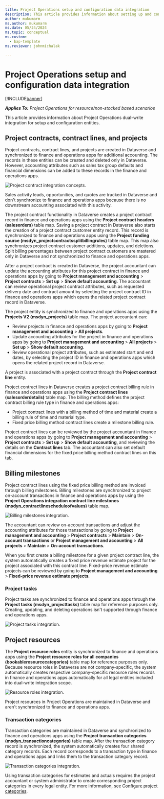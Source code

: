 ```yaml
---
title: Project Operations setup and configuration data integration
description: This article provides information about setting up and configuring Project Operations dual-write maps. 
author: mukumarm
ms.author: mukumarm
ms.date: 05/24/2024
ms.topic: conceptual
ms.custom: 
  - bap-template
ms.reviewer: johnmichalak

---
```


# Project Operations setup and configuration data integration

[!INCLUDE[banner](../includes/banner.md)]

_**Applies To:** Project Operations for resource/non-stocked based scenarios_

This article provides information about Project Operations dual-write integration for setup and configuration entities.

## Project contracts, contract lines, and projects

Project contracts, contract lines, and projects are created in Dataverse and synchronized to finance and operations apps for additional accounting. The records in these entities can be created and deleted only in Dataverse. However, accounting attributes such as sales tax group defaults and financial dimensions can be added to these records in the finance and operations apps.

  ![Project contract integration concepts.](./media/1ProjectContract.jpg)

Sales activity leads, opportunities, and quotes are tracked in Dataverse and don't synchronize to finance and operations apps because there is no downstream accounting associated with this activity.

The project contract functionality in Dataverse creates a project contract record in finance and operations apps using the **Project contract headers (salesorders)** table map. Saving a project contract in Dataverse also starts the creation of a project contract customer entity record. This record is synchronized to finance and operations apps using the **Project funding source (msdyn\_projectcontractssplitbillingrules)** table map. This map also synchronizes project contract customer additions, updates, and deletions. Split billing percentages between project contract customers are mastered only in Dataverse and not synchronized to finance and operations apps.

After a project contract is created in Dataverse, the project accountant can update the accounting attributes for this project contract in finance and operations apps by going to **Project management and accounting** > **Project contracts** > **Set up** > **Show default accounting**. The accountant can review operational project contract attributes, such as requested delivery date and contract amount by selecting the project contract ID in finance and operations apps which opens the related project contract record in Dataverse.

The project entity is synchronized to finance and operations apps using the **Projects V2 (msdyn\_projects)** table map. The project accountant can:

  - Review projects in finance and operations apps by going to **Project management and accounting** > **All projects**. 
  - Update accounting attributes for the project in finance and operations apps by going to **Project management and accounting** > **All projects** > **Set up** > **Show default accounting**.  
  - Review operational project attributes, such as estimated start and end dates, by selecting the project ID in finance and operations apps which opens the related project record in Dataverse.

A project is associated with a project contract through the **Project contract line** entity.

Project contract lines in Dataverse creates a project contract billing rule in finance and operations apps using the **Project contract lines (salesorderdetails)** table map. The billing method defines the project contract billing rule type in finance and operations apps:

  - Project contract lines with a billing method of time and material create a billing rule of time and material type.
  - Fixed price billing method contract lines create a milestone billing rule.

Project contract lines can be reviewed by the project accountant in finance and operations apps by going to **Project management and accounting** > **Project contracts** > **Set up** > **Show default accounting**, and reviewing the details on the **Contract lines** tab. The accountant can also set default financial dimensions for the fixed price billing method contract lines on this tab.

## Billing milestones

Project contract lines using the fixed price billing method are invoiced through billing milestones. Billing milestones are synchronized to project on-account transactions in finance and operations apps by using the **Project Operations integration contract line milestones (msdyn\_contractlinescheduleofvalues)** table map.

  ![Billing milestones integration.](./media/2Milestones.jpg)

The accountant can review on-account transactions and adjust the accounting attributes for those transactions by going to **Project management and accounting** > **Project contracts** > **Maintain** > **On-account transactions** or **Project management and accounting** > **All projects** > **Maintain** > **On-account transactions**.

When you first create a billing milestone for a given project contract line, the system automatically creates a fixed price revenue estimate project for the project associated with this contract line. Fixed-price revenue estimate projects can be reviewed by going to **Project management and accounting** > **Fixed-price revenue estimate projects**.

### Project tasks

Project tasks are synchronized to finance and operations apps through the **Project tasks (msdyn\_projecttasks)** table map for reference purposes only. Creating, updating, and deleting operations isn't supported through finance and operations apps.

  ![Project tasks integration.](./media/3Tasks.jpg)

## Project resources

The **Project resource roles** entity is synchronized to finance and operations apps using the **Project resource roles for all companies (bookableresourcecategories)** table map for reference purposes only. Because resource roles in Dataverse are not company-specific, the system automatically creates respective company-specific resource roles records in finance and operations apps automatically for all legal entities included into dual-write integration scope.

![Resource roles integration.](./media/5Resources.jpg)

Project resources in Project Operations are maintained in Dataverse and aren't synchronized to finance and operations apps.

### Transaction categories

Transaction categories are maintained in Dataverse and synchronized to finance and operations apps using the **Project transaction categories (msdyn\_transactioncategories)** table map. After the transaction category record is synchronized, the system automatically creates four shared category records. Each record corresponds to a transaction type in finance and operations apps and links them to the transaction category record.

![Transaction categories integration.](./media/4TransactionCategories.jpg)

Using transaction categories for estimates and actuals requires the project accountant or system administrator to create corresponding project categories in every legal entity. For more information, see [Configure project categories](../project-accounting/configure-project-categories.md).
